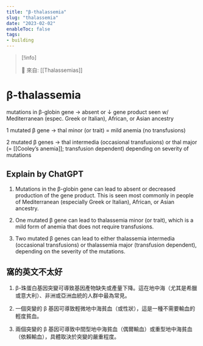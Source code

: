 ```yaml
---
title: "β-thalassemia"
slug: "thalassemia"
date: "2023-02-02"
enableToc: false
tags:
- building
---
```


> [!info]
>
> 🌱 來自: [[Thalassemias]]

# β-thalassemia

mutations in β-globin gene → absent or ↓ gene product seen w/ Mediterranean (espec. Greek or Italian), African, or Asian ancestry

1 mutated β gene → thal minor (or trait) = mild anemia (no transfusions)

2 mutated β genes → thal intermedia (occasional transfusions) or thal major (= [[Cooley’s anemia]]; transfusion dependent) depending on severity of mutations



## Explain by ChatGPT


1. Mutations in the β-globin gene can lead to absent or decreased production of the gene product. This is seen most commonly in people of Mediterranean (especially Greek or Italian), African, or Asian ancestry.

2. One mutated β gene can lead to thalassemia minor (or trait), which is a mild form of anemia that does not require transfusions.

2. Two mutated β genes can lead to either thalassemia intermedia (occasional transfusions) or thalassemia major (transfusion dependent), depending on the severity of the mutations.

## 窩的英文不太好

1. β-珠蛋白基因突變可導致基因產物缺失或產量下降。這在地中海（尤其是希臘或意大利）、非洲或亞洲血統的人群中最為常見。

2. 一個突變的 β 基因可導致輕微地中海貧血（或性狀），這是一種不需要輸血的輕度貧血。

2. 兩個突變的 β 基因可導致中間型地中海貧血（偶爾輸血）或重型地中海貧血（依賴輸血），具體取決於突變的嚴重程度。
